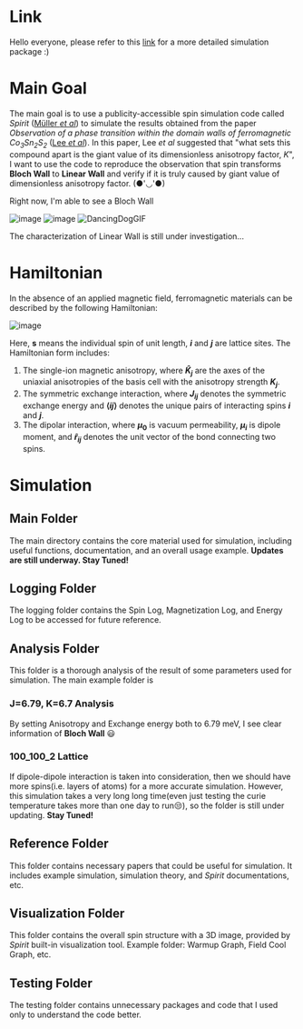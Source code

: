 # Link
Hello everyone, please refer to this [link](https://drive.google.com/drive/folders/1HZoNb6WUklaA5iSivsKnnZN-_pv9sPwQ?usp=sharing) for a more detailed simulation package :)

# Main Goal
The main goal is to use a publicity-accessible spin simulation code called *Spirit* ([Müller *et al*](https://journals.aps.org/prb/abstract/10.1103/PhysRevB.99.224414)) to simulate the results obtained from the paper *Observation of a phase transition within the domain walls of ferromagnetic Co<sub>3</sub>Sn<sub>2</sub>S<sub>2</sub>* ([Lee *et al*](https://www.nature.com/articles/s41467-022-30460-y)). In this paper, Lee *et al* suggested that "what sets this compound apart is the giant value of its dimensionless anisotropy factor, *K*", I want to use the code to reproduce the observation that spin transforms **Bloch Wall** to **Linear Wall** and verify if it is truly caused by giant value of dimensionless anisotropy factor. (●'◡'●)

Right now, I'm able to see a Bloch Wall

![image](https://github.com/user-attachments/assets/acf06419-80a5-412e-bdd4-5ead51bf306d) ![image](https://github.com/user-attachments/assets/f5aafe6f-5ed1-47c2-bca2-2ef9b602f3ba)
![DancingDogGIF](https://github.com/user-attachments/assets/dad0b02c-72d9-4526-b841-2c8f42119f0c)

The characterization of Linear Wall is still under investigation...

# Hamiltonian
In the absence of an applied magnetic field, ferromagnetic materials can be described by the following Hamiltonian:

![image](https://github.com/user-attachments/assets/36df5be3-b9f5-4766-b5b7-791ec8589b76)


Here, **$\mathbf{s}$** means the individual spin of unit length, **$i$** and **$j$** are lattice sites. The Hamiltonian form includes:
1. The single-ion magnetic anisotropy, where **$\hat{K}_{j}$** are the axes of the uniaxial anisotropies of the basis cell with the anisotropy strength **$K_{j}$**.
2. The symmetric exchange interaction, where **$J_{ij}$** denotes the symmetric exchange energy and **$\langle ij \rangle$** denotes the unique pairs of interacting spins **$i$** and **$j$**.
3. The dipolar interaction, where **$\mu_{0}$** is vacuum permeability, **$\mu_{i}$** is dipole moment, and **$\hat{r}_{ij}$** denotes the unit vector of the bond connecting two spins.



# Simulation
## Main Folder
The main directory contains the core material used for simulation, including useful functions, documentation, and an overall usage example. **Updates are still underway. Stay Tuned!**

## Logging Folder
The logging folder contains the Spin Log, Magnetization Log, and Energy Log to be accessed for future reference.

## Analysis Folder
This folder is a thorough analysis of the result of some parameters used for simulation. The main example folder is
### J=6.79, K=6.7 Analysis
By setting Anisotropy and Exchange energy both to 6.79 meV, I see clear information of **Bloch Wall** 😃
### 100_100_2 Lattice
If dipole-dipole interaction is taken into consideration, then we should have more spins(i.e. layers of atoms) for a more accurate simulation. However, this simulation takes a very long long time(even just testing the curie temperature takes more than one day to run😒), so the folder is still under updating. **Stay Tuned!**

## Reference Folder
This folder contains necessary papers that could be useful for simulation. It includes example simulation, simulation theory, and *Spirit* documentations, etc.

## Visualization Folder
This folder contains the overall spin structure with a 3D image, provided by *Spirit* built-in visualization tool. Example folder: Warmup Graph, Field Cool Graph, etc.

## Testing Folder
The testing folder contains unnecessary packages and code that I used only to understand the code better.



